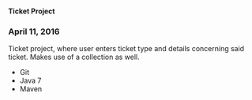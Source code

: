 #### Ticket Project

### April 11, 2016

Ticket project, where user enters ticket type and details concerning said ticket. Makes use of a collection as well.

* Git
* Java 7
* Maven



